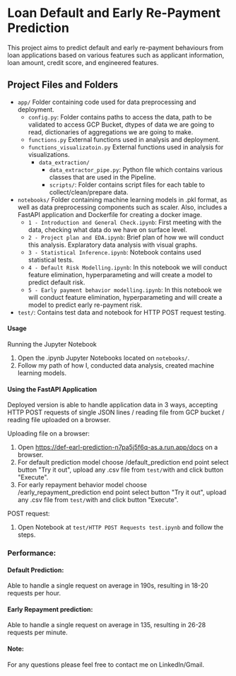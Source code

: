 # Loan Default and Early Re-Payment Prediction

This project aims to predict default and early re-payment behaviours from loan applications based on various features such as applicant information, loan amount, credit score, and engineered features.

## Project Files and Folders
- `app/` Folder containing code used for data preprocessing and deployment.
  - `config.py`: Folder contains paths to access the data, path to be validated to access GCP Bucket, dtypes of data we are going to read, dictionaries of aggregations we are going to make.
  - `functions.py` External functions used in analysis and deployment.
  - `functions_visualizatoin.py` External functions used in analysis for visualizations.
    - `data_extraction/`
      - `data_extractor_pipe.py`: Python file which contains various classes that are used in the Pipeline.
      - `scripts/`: Folder contains script files for each table to collect/clean/prepare data.
- `notebooks/` Folder containing machine learning models in .pkl format, as well as data preprocessing components such as scaler. Also, includes a FastAPI application and Dockerfile for creating a docker image.
  - `1 - Introduction and General Check.ipynb`: First meeting with the data, checking what data do we have on surface level.
  - `2 - Project plan and EDA.ipynb`: Brief plan of how we will conduct this analysis. Explaratory data analysis with visual graphs.
  - `3 - Statistical Inference.ipynb`: Notebook contains used statistical tests.
  - `4 - Default Risk Modelling.ipynb`: In this notebook we will conduct feature elimination, hyperparameting and will create a model to predict default risk. 
  - `5 - Early payment behavior modelling.ipynb`: In this notebook we will conduct feature elimination, hyperparameting and will create a model to predict early re-payment risk. 
- `test/`: Contains test data and notebook for HTTP POST request testing.

#### Usage
Running the Jupyter Notebook 
1. Open the .ipynb Jupyter Notebooks located on `notebooks/`.
2. Follow my path of how I, conducted data analysis, created machine learning models.

#### Using the FastAPI Application
Deployed version is able to handle application data in 3 ways, accepting HTTP POST requests of single JSON lines / reading file from GCP bucket / reading file uploaded on a browser.

Uploading file on a browser:
1. Open https://def-earl-prediction-n7pa5j5f6q-as.a.run.app/docs on a browser.
2. For default prediction model choose /default_prediction end point select button "Try it out", upload any .csv file from `test/`with and click button "Execute".
3. For early repayment behavior model choose /early_repayment_prediction end point select button "Try it out", upload any .csv file from `test/`with and click button "Execute".

POST request:
1. Open Notebook at `test/HTTP POST Requests test.ipynb` and follow the steps.

### Performance:
#### Default Prediction:
Able to handle a single request on average in 190s, resulting in 18-20 requests per hour.
#### Early Repayment prediction:
Able to handle a single request on average in 135, resulting in 26-28 requests per minute.

#### Note:
For any questions please feel free to contact me on LinkedIn/Gmail.